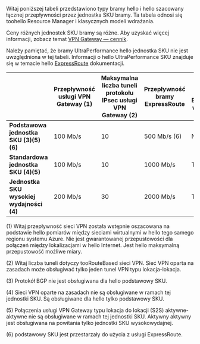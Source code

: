 Witaj poniższej tabeli przedstawiono typy bramy hello i hello szacowany łącznej przepływności przez jednostka SKU bramy. Ta tabela odnosi się toohello Resource Manager i klasycznych modeli wdrażania. 

Ceny różnych jednostek SKU bramy są różne. Aby uzyskać więcej informacji, zobacz temat [VPN Gateway — cennik](https://azure.microsoft.com/pricing/details/vpn-gateway).

Należy pamiętać, że bramy UltraPerformance hello jednostka SKU nie jest uwzględniona w tej tabeli. Informacji o hello UltraPerformance SKU znajduje się w temacie hello [ExpressRoute](../articles/expressroute/expressroute-about-virtual-network-gateways.md) dokumentacji.

|  | **Przepływność usługi VPN Gateway (1)** | **Maksymalna liczba tuneli protokołu IPsec usługi VPN Gateway (2)** | **Przepływność bramy ExpressRoute** | **Usługi VPN Gateway i ExpressRoute współistnieją** |
| --- | --- | --- | --- | --- |
| **Podstawowa jednostka SKU (3)(5)(6)** |100 Mb/s |10 |500 Mb/s (6) |Nie |
| **Standardowa jednostka SKU (4)(5)** |100 Mb/s |10 |1000 Mb/s |Tak |
| **Jednostka SKU wysokiej wydajności (4)** |200 Mb/s |30 |2000 Mb/s |Tak |


(1) Witaj przepływność sieci VPN została wstępnie oszacowana na podstawie hello pomiarów między sieciami wirtualnymi w hello tego samego regionu systemu Azure. Nie jest gwarantowanej przepustowości dla połączeń między lokalizacjami w hello Internet. Jest hello maksymalną przepustowość możliwe miary.

(2) Witaj liczba tuneli dotyczy tooRouteBased sieci VPN. Sieć VPN oparta na zasadach może obsługiwać tylko jeden tunel VPN typu lokacja-lokacja.

(3) Protokół BGP nie jest obsługiwana dla hello podstawowy SKU.

(4) Sieci VPN oparte na zasadach nie są obsługiwane w ramach tej jednostki SKU. Są obsługiwane dla hello tylko podstawowy SKU.

(5) Połączenia usługi VPN Gateway typu lokacja do lokacji (S2S) aktywne-aktywne nie są obsługiwane w ramach tej jednostki SKU. Aktywny aktywny jest obsługiwana na powitania tylko jednostki SKU wysokowydajnej.

(6) podstawowy SKU jest przestarzały do użycia z usługi ExpressRoute.
